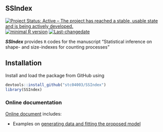 **SSIndex**
-----------

[![Project Status: Active – The project has reached a stable, usable
state and is being actively
developed.](http://www.repostatus.org/badges/latest/active.svg)](http://www.repostatus.org/#active)
[![minimal R
version](https://img.shields.io/badge/R%3E%3D-3.4.0-6666ff.svg)](https://cran.r-project.org/)
[![Last-changedate](https://img.shields.io/badge/last%20change-2020--12--11-yellowgreen.svg)](/commits/master)

***SSIndex*** provides `R` codes for the manuscript “Statistical
inference on shape- and size-indexes for counting processes”

Installation
------------

Install and load the package from GitHub using

``` r
devtools::install_github("stc04003/SSIndex")
library(SSIndex)
```

### Online documentation

[Online document](https://www.sychiou.com/SSIndex/index.html) includes:

-   Examples on [generating data and fitting the proposed
    model](https://www.sychiou.com/SSIndex/articles/examples.html)
